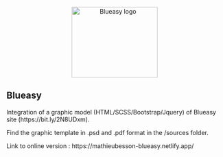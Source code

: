 <p align="center">
  <a href=https://mathieubesson-blueasy.netlify.app/">
    <img src="https://mathieubesson-blueasy.netlify.app/img/blueasy-black.svg" alt="Blueasy logo" width="200" height="165">
  </a>
</p>

## Blueasy
<p>Integration of a graphic model (HTML/SCSS/Bootstrap/Jquery) of Blueasy site (https://bit.ly/2N8UDxm).</p>
<p>Find the graphic template in .psd and .pdf format in the /sources folder.</p>
<p>Link to online version : https://mathieubesson-blueasy.netlify.app/</p>
